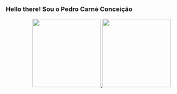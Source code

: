 ### Hello there! Sou o Pedro Carné Conceição
<div align="center">
  <a href="https://github.com/pedroCConceicao">
  <img height="180em" src="https://github-readme-stats.vercel.app/api?username=pedroCConceicao&show_icons=true&theme=aura&include_all_commits=true&count_private=true"/>
  <img height="180em" src="https://github-readme-stats.vercel.app/api/top-langs/?username=pedroCConceicao&layout=compact&langs_count=7&theme=radical"/>
</div>
<!--
**pedroCConceicao/pedroCConceicao** is a ✨ _special_ ✨ repository because its `README.md` (this file) appears on your GitHub profile.

Here are some ideas to get you started:

- 🔭 I’m currently working on ...
- 🌱 I’m currently learning ...
- 👯 I’m looking to collaborate on ...
- 🤔 I’m looking for help with ...
- 💬 Ask me about ...
- 📫 How to reach me: ...
- 😄 Pronouns: ...
- ⚡ Fun fact: ...
-->
